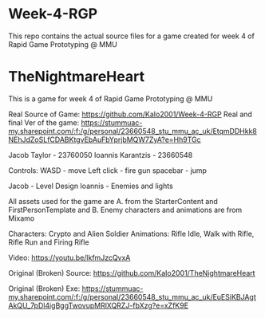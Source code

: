 # Week-4-RGP
This repo contains the actual source files for a game created for week 4 of Rapid Game Prototyping @ MMU


# TheNightmareHeart
 This is a game for week 4 of Rapid Game Prototyping @ MMU


Real Source of Game: https://github.com/KaIo2001/Week-4-RGP
Real and final Ver of the game: https://stummuac-my.sharepoint.com/:f:/g/personal/23660548_stu_mmu_ac_uk/EtqmDDHkk8NEhJdZoSLfCDABKtgvEbAuFbYprjbMQW7ZyA?e=Hh9TGc


Jacob Taylor - 23760050
Ioannis Karantzis - 23660548

Controls: 
WASD - move
Left click -  fire gun
spacebar - jump

Jacob - Level Design
Ioannis - Enemies and lights

All assets used for the game are 
A. from the StarterContent and FirstPersonTemplate and 
B. Enemy characters and animations are from Mixamo

Characters: Crypto and Alien Soldier
Animations: Rifle Idle, Walk with Rifle, Rifle Run and Firing Rifle

Video: https://youtu.be/lkfmJzcQvxA

Original (Broken) Source: https://github.com/KaIo2001/TheNightmareHeart

Original (Broken) Exe: https://stummuac-my.sharepoint.com/:f:/g/personal/23660548_stu_mmu_ac_uk/EuESiKBJAgtAkQU_7pDl4igBggTwovupMRlXQRZJ-fbXzg?e=xZfK9E
